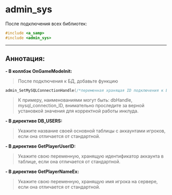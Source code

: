 # admin_sys
После подключения всех библиотек:
```cpp
#include <a_samp>
#include <admin_sys>
```
---
## Аннотация:
**- В коллбэк OnGameModeInit:**
> После подключения к БД, добавьте функцию
```cpp
admin_SetMySQLConnectionHandle(/*переменная хранящая ID подключения к БД*/).
```
> К примеру, наименованиями могут быть: dbHandle, mysql_connection_ID, внимательно проследите за верной установкой значения для корректной работы инклуда.

**- В директиве DB_USERS:**
> Укажите название своей основной таблицы с аккаунтами игроков, если она отличается от стандартной.

**- В директиве GetPlayerUserID:**
> Укажите свою переменную, хранящую идентификатор аккаунта в таблице, если она отличается от стандартной.

**- В директиве GetPlayerNameEx:**
> Укажите свою переменную, хранящую имя игрока на сервере, если она отличается от стандартной.
